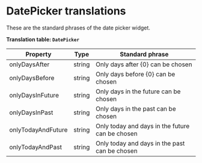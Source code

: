 # DatePicker translations

These are the standard phrases of the date picker widget.

**Translation table: ```DatePicker```**

| Property | Type | Standard phrase |
|----------|------|-----------------|
| onlyDaysAfter | string | Only days after {0} can be chosen |
| onlyDaysBefore | string | Only days before {0} can be chosen |
| onlyDaysInFuture | string | Only days in the future can be chosen |
| onlyDaysInPast | string | Only days in the past can be chosen |
| onlyTodayAndFuture | string | Only today and days in the future can be chosen |
| onlyTodayAndPast | string | Only today and days in the past can be chosen |
